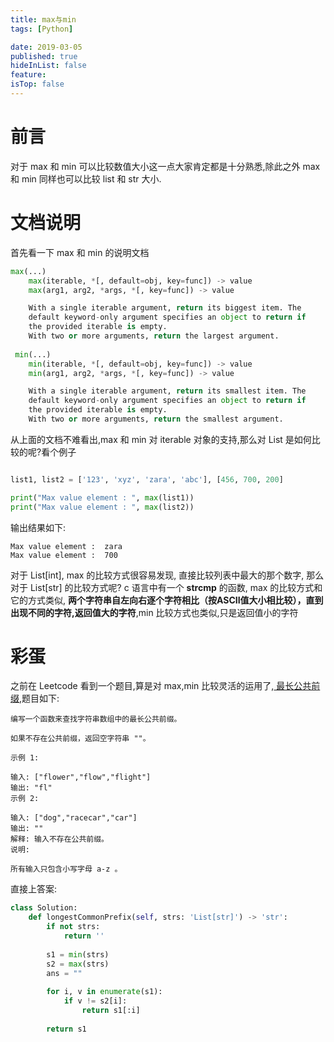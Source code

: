 ```yaml
---
title: max与min
tags: [Python]

date: 2019-03-05
published: true
hideInList: false
feature: 
isTop: false
---
```







# 前言

对于 max 和 min 可以比较数值大小这一点大家肯定都是十分熟悉,除此之外 max 和 min 同样也可以比较 list 和 str 大小.

# 文档说明

首先看一下 max 和 min 的说明文档

```python
max(...)
    max(iterable, *[, default=obj, key=func]) -> value
    max(arg1, arg2, *args, *[, key=func]) -> value

    With a single iterable argument, return its biggest item. The
    default keyword-only argument specifies an object to return if
    the provided iterable is empty.
    With two or more arguments, return the largest argument.
   
 min(...)
    min(iterable, *[, default=obj, key=func]) -> value
    min(arg1, arg2, *args, *[, key=func]) -> value

    With a single iterable argument, return its smallest item. The
    default keyword-only argument specifies an object to return if
    the provided iterable is empty.
    With two or more arguments, return the smallest argument.  
```

从上面的文档不难看出,max 和 min 对 iterable 对象的支持,那么对 List 是如何比较的呢?看个例子


```python

list1, list2 = ['123', 'xyz', 'zara', 'abc'], [456, 700, 200]

print("Max value element : ", max(list1))
print("Max value element : ", max(list2))
```

输出结果如下:

```
Max value element :  zara
Max value element :  700
```

对于 List[int], max 的比较方式很容易发现, 直接比较列表中最大的那个数字, 那么对于 List[str] 的比较方式呢? c 语言中有一个 **strcmp** 的函数, max 的比较方式和它的方式类似, **两个字符串自左向右逐个字符相比（按ASCII值大小相比较），直到出现不同的字符,返回值大的字符**,min 比较方式也类似,只是返回值小的字符

# 彩蛋

之前在 Leetcode 看到一个题目,算是对 max,min 比较灵活的运用了,[
最长公共前缀](https://leetcode-cn.com/problems/longest-common-prefix/),题目如下:


```
编写一个函数来查找字符串数组中的最长公共前缀。

如果不存在公共前缀，返回空字符串 ""。

示例 1:

输入: ["flower","flow","flight"]
输出: "fl"
示例 2:

输入: ["dog","racecar","car"]
输出: ""
解释: 输入不存在公共前缀。
说明:

所有输入只包含小写字母 a-z 。
```

直接上答案:

```python
class Solution:
    def longestCommonPrefix(self, strs: 'List[str]') -> 'str':
        if not strs:
            return ''
        
        s1 = min(strs)
        s2 = max(strs)
        ans = ""
        
        for i, v in enumerate(s1):
            if v != s2[i]:
                return s1[:i]
                    
        return s1
```


